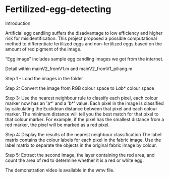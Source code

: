 # Fertilized-egg-detecting
Introduction

Artificial egg candling suffers the disadvantage to low efficiency and higher risk for misidentification. This project proposed a possible computational method to differentiate fertilized eggs and non-fertilized eggs based on the amount of red pigment of the image.

“Egg image” includes sample egg candling images we got from the internet.

Detail within mainV2_fromV1.m and mainV2_fromV1_piliang.m

Step 1 - Load the images in the folder

Step 2: Convert the image from RGB colour space to L*a*b* colour space

Step 3: Use the nearest neighbour rule to classify each pixel, each colour marker now has an 'a*' and a 'b*' value. Each pixel in the image is classified by calculating the Euclidean distance between that pixel and each colour marker. The minimum distance will tell you the best match for that pixel to that colour marker. For example, if the pixel has the smallest distance from a red marker, the pixel will be marked as a red pixel.

Step 4: Display the results of the nearest neighbour classification
The label matrix contains the colour labels for each pixel in the fabric image. Use the label matrix to separate the objects in the original fabric image by colour.

Step 5: Extract the second image, the layer containing the red area, and count the area of red to determine whether it is a red or white egg.



The demonstration video is available in the wmv file.
